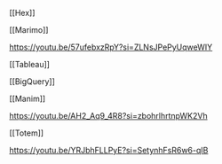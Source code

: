 

[[Hex]]

[[Marimo]]

https://youtu.be/57ufebxzRpY?si=ZLNsJPePyUqweWIY

[[Tableau]]

[[BigQuery]]

[[Manim]]

https://youtu.be/AH2_Aq9_4R8?si=zbohrlhrtnpWK2Vh

[[Totem]]

https://youtu.be/YRJbhFLLPyE?si=SetynhFsR6w6-qIB